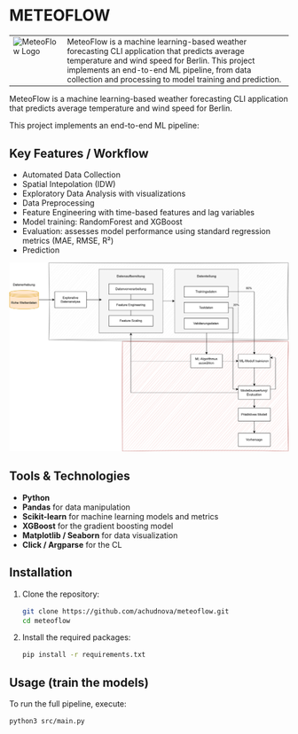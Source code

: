 # METEOFLOW

<table>
  <tr>
    <td valign="top"><img src="pics/meteoflow-logo.png" alt="MeteoFlow Logo" width="200"/></td>
    <td valign="top">MeteoFlow is a machine learning-based weather forecasting CLI application that predicts average temperature and wind speed for Berlin. This project implements an end-to-end ML pipeline, from data collection and processing to model training and prediction.</td>
  </tr>
</table>

MeteoFlow is a machine learning-based weather forecasting CLI application that predicts average temperature and wind speed for Berlin.

This project implements an end-to-end ML pipeline:

## Key Features / Workflow

- Automated Data Collection
- Spatial Intepolation (IDW)
- Exploratory Data Analysis with visualizations
- Data Preprocessing
- Feature Engineering with time-based features and lag variables
- Model training: RandomForest and XGBoost
- Evaluation: assesses model performance using standard regression metrics (MAE, RMSE, R²)
- Prediction

<p align="center">
  <img src="pics/ml-flow.png" alt="Machine Learning Workflow"/>
</p>


## Tools & Technologies

-   **Python**
-   **Pandas** for data manipulation
-   **Scikit-learn** for machine learning models and metrics
-   **XGBoost** for the gradient boosting model
-   **Matplotlib / Seaborn** for data visualization
-   **Click / Argparse** for the CL

## Installation

1.  Clone the repository:
    ```bash
    git clone https://github.com/achudnova/meteoflow.git
    cd meteoflow
    ```

2.  Install the required packages:
    ```bash
    pip install -r requirements.txt
    ```

## Usage (train the models)

To run the full pipeline, execute:

```bash
python3 src/main.py 
```
